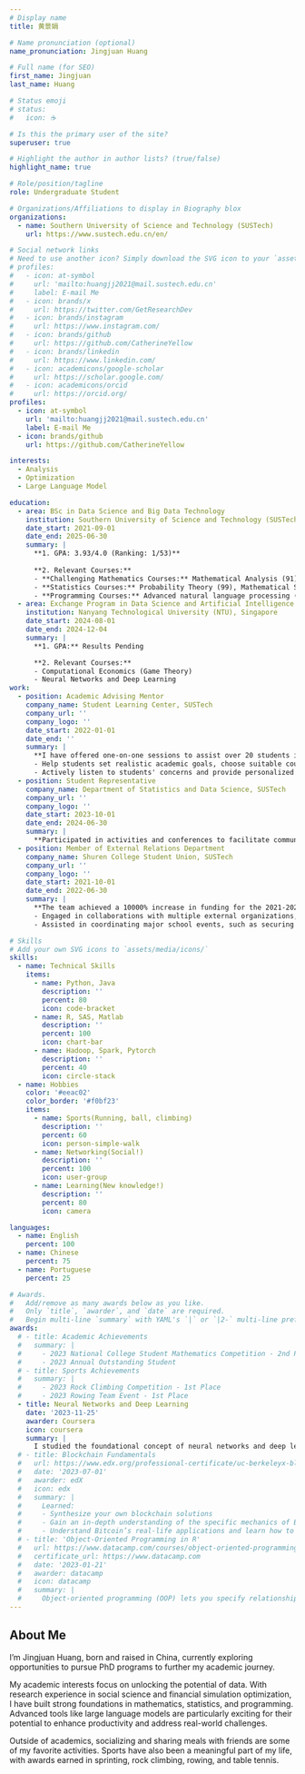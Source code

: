 ```yaml
---
# Display name
title: 黄景娟

# Name pronunciation (optional)
name_pronunciation: Jingjuan Huang

# Full name (for SEO)
first_name: Jingjuan
last_name: Huang

# Status emoji
# status:
#   icon: ☕️

# Is this the primary user of the site?
superuser: true

# Highlight the author in author lists? (true/false)
highlight_name: true

# Role/position/tagline
role: Undergraduate Student

# Organizations/Affiliations to display in Biography blox
organizations:
  - name: Southern University of Science and Technology (SUSTech)
    url: https://www.sustech.edu.cn/en/

# Social network links
# Need to use another icon? Simply download the SVG icon to your `assets/media/icons/` folder.
# profiles:
#   - icon: at-symbol
#     url: 'mailto:huangjj2021@mail.sustech.edu.cn'
#     label: E-mail Me
#   - icon: brands/x
#     url: https://twitter.com/GetResearchDev
#   - icon: brands/instagram
#     url: https://www.instagram.com/
#   - icon: brands/github
#     url: https://github.com/CatherineYellow
#   - icon: brands/linkedin
#     url: https://www.linkedin.com/
#   - icon: academicons/google-scholar
#     url: https://scholar.google.com/
#   - icon: academicons/orcid
#     url: https://orcid.org/
profiles:
  - icon: at-symbol
    url: 'mailto:huangjj2021@mail.sustech.edu.cn'
    label: E-mail Me
  - icon: brands/github
    url: https://github.com/CatherineYellow

interests:
  - Analysis
  - Optimization
  - Large Language Model

education:
  - area: BSc in Data Science and Big Data Technology
    institution: Southern University of Science and Technology (SUSTech), China
    date_start: 2021-09-01
    date_end: 2025-06-30
    summary: |
      **1. GPA: 3.93/4.0 (Ranking: 1/53)**
      
      **2. Relevant Courses:**
      - **Challenging Mathematics Courses:** Mathematical Analysis (91), Advanced Linear Algebra (93)
      - **Statistics Courses:** Probability Theory (99), Mathematical Statistics (100), Statistical Linear Models(99), Multivariate Statistical Analysis (98), Operational Research and Optimization (94)
      - **Programming Courses:** Advanced natural language processing (94), Big Data Analysis Software and Application(Hadoop or Spark) (96)
  - area: Exchange Program in Data Science and Artificial Intelligence
    institution: Nanyang Technological University (NTU), Singapore
    date_start: 2024-08-01
    date_end: 2024-12-04
    summary: |
      **1. GPA:** Results Pending

      **2. Relevant Courses:**
      - Computational Economics (Game Theory)
      - Neural Networks and Deep Learning
work:
  - position: Academic Advising Mentor
    company_name: Student Learning Center, SUSTech
    company_url: ''
    company_logo: ''
    date_start: 2022-01-01
    date_end: ''
    summary: |
      **I have offered one-on-one sessions to assist over 20 students in navigating their academic paths!**
      - Help students set realistic academic goals, choose suitable courses, and develop effective study strategies to improve their performance.
      - Actively listen to students' concerns and provide personalized advice to address individual academic challenges, fostering their academic growth and confidence.
  - position: Student Representative
    company_name: Department of Statistics and Data Science, SUSTech
    company_url: ''
    company_logo: ''
    date_start: 2023-10-01
    date_end: 2024-06-30
    summary: |
      **Participated in activities and conferences to facilitate communication between faculty members and students.**
  - position: Member of External Relations Department
    company_name: Shuren College Student Union, SUSTech
    company_url: ''
    company_logo: ''
    date_start: 2021-10-01
    date_end: 2022-06-30
    summary: |
      **The team achieved a 10000% increase in funding for the 2021-2022 fiscal year, and I was honored to be recognized as the "Outstanding Officer of the Year" for my contributions to this success!**
      - Engaged in collaborations with multiple external organizations, including China Merchants Bank, New Oriental Education & Technology Group, etc.
      - Assisted in coordinating major school events, such as securing China Merchants Bank as a sponsor for the school’s sports day.

# Skills
# Add your own SVG icons to `assets/media/icons/`
skills:
  - name: Technical Skills
    items:
      - name: Python, Java
        description: ''
        percent: 80
        icon: code-bracket
      - name: R, SAS, Matlab
        description: ''
        percent: 100
        icon: chart-bar
      - name: Hadoop, Spark, Pytorch
        description: ''
        percent: 40
        icon: circle-stack
  - name: Hobbies
    color: '#eeac02'
    color_border: '#f0bf23'
    items:
      - name: Sports(Running, ball, climbing)
        description: ''
        percent: 60
        icon: person-simple-walk
      - name: Networking(Social!)
        description: ''
        percent: 100
        icon: user-group
      - name: Learning(New knowledge!)
        description: ''
        percent: 80
        icon: camera

languages:
  - name: English
    percent: 100
  - name: Chinese
    percent: 75
  - name: Portuguese
    percent: 25

# Awards.
#   Add/remove as many awards below as you like.
#   Only `title`, `awarder`, and `date` are required.
#   Begin multi-line `summary` with YAML's `|` or `|2-` multi-line prefix and indent 2 spaces below.
awards:
  # - title: Academic Achievements
  #   summary: |
  #     - 2023 National College Student Mathematics Competition - 2nd Prize in Guangdong Province
  #     - 2023 Annual Outstanding Student
  # - title: Sports Achievements
  #   summary: |
  #     - 2023 Rock Climbing Competition - 1st Place
  #     - 2023 Rowing Team Event - 1st Place
  - title: Neural Networks and Deep Learning
    date: '2023-11-25'
    awarder: Coursera
    icon: coursera
    summary: |
      I studied the foundational concept of neural networks and deep learning. By the end, I was familiar with the significant technological trends driving the rise of deep learning; build, train, and apply fully connected deep neural networks; implement efficient (vectorized) neural networks; identify key parameters in a neural network’s architecture; and apply deep learning to your own applications.
  # - title: Blockchain Fundamentals
  #   url: https://www.edx.org/professional-certificate/uc-berkeleyx-blockchain-fundamentals
  #   date: '2023-07-01'
  #   awarder: edX
  #   icon: edx
  #   summary: |
  #     Learned:
  #     - Synthesize your own blockchain solutions
  #     - Gain an in-depth understanding of the specific mechanics of Bitcoin
  #     - Understand Bitcoin’s real-life applications and learn how to attack and destroy Bitcoin, Ethereum, smart contracts and Dapps, and alternatives to Bitcoin’s Proof-of-Work consensus algorithm
  # - title: 'Object-Oriented Programming in R'
  #   url: https://www.datacamp.com/courses/object-oriented-programming-with-s3-and-r6-in-r
  #   certificate_url: https://www.datacamp.com
  #   date: '2023-01-21'
  #   awarder: datacamp
  #   icon: datacamp
  #   summary: |
  #     Object-oriented programming (OOP) lets you specify relationships between functions and the objects that they can act on, helping you manage complexity in your code. This is an intermediate level course, providing an introduction to OOP, using the S3 and R6 systems. S3 is a great day-to-day R programming tool that simplifies some of the functions that you write. R6 is especially useful for industry-specific analyses, working with web APIs, and building GUIs.
---
```


## About Me

I’m Jingjuan Huang, born and raised in China, currently exploring opportunities to pursue PhD programs to further my academic journey.

My academic interests focus on unlocking the potential of data. With research experience in social science and financial simulation optimization, I have built strong foundations in mathematics, statistics, and programming. Advanced tools like large language models are particularly exciting for their potential to enhance productivity and address real-world challenges.

Outside of academics, socializing and sharing meals with friends are some of my favorite activities. Sports have also been a meaningful part of my life, with awards earned in sprinting, rock climbing, rowing, and table tennis.